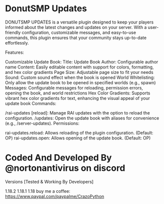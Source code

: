 # DonutSMP Updates 

DONUTSMP UPDATES is a versatile plugin designed to keep your players informed about the latest changes and updates on your server. With a user-friendly configuration, customizable messages, and easy-to-use commands, this plugin ensures that your community stays up-to-date effortlessly.

Features:

Customizable Update Book: Title: Update Book Author: Configurable author name Content: Easily editable content with support for colors, formatting, and hex color gradients Page Size: Adjustable page size to fit your needs Sound: Custom sound effect when the book is opened World Whitelisting: Only allow the update book to be opened in specified worlds (e.g., spawn) Messages: Configurable messages for reloading, permission errors, opening the book, and world restrictions Hex Color Gradients: Supports vibrant hex color gradients for text, enhancing the visual appeal of your update book Commands:

/rai-updates [reload]: Manage RAI updates with the option to reload the configuration. /updates: Open the update book with aliases for convenience (e.g., /server-updates). Permissions:

rai-updates.reload: Allows reloading of the plugin configuration. (Default: OP) rai-updates.open: Allows opening of the update book. (Default: OP)

# Coded And Developed By @nortonantivirus on discord

Versions [Tested & Working By Developers]

1.18.2 1.18.1 1.18
buy me a coffee: https://www.paypal.com/paypalme/CrazoPython
